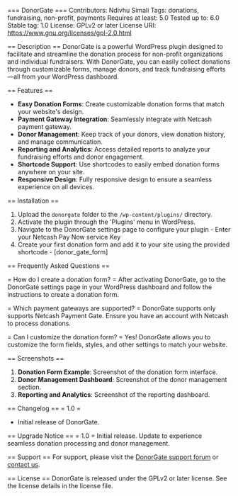 === DonorGate ===
Contributors: Ndivhu Simali
Tags: donations, fundraising, non-profit, payments
Requires at least: 5.0
Tested up to: 6.0
Stable tag: 1.0
License: GPLv2 or later
License URI: https://www.gnu.org/licenses/gpl-2.0.html

== Description ==
DonorGate is a powerful WordPress plugin designed to facilitate and streamline the donation process for non-profit organizations and individual fundraisers. With DonorGate, you can easily collect donations through customizable forms, manage donors, and track fundraising efforts—all from your WordPress dashboard.

== Features ==
- **Easy Donation Forms**: Create customizable donation forms that match your website's design.
- **Payment Gateway Integration**: Seamlessly integrate with Netcash payment gateway.
- **Donor Management**: Keep track of your donors, view donation history, and manage communication.
- **Reporting and Analytics**: Access detailed reports to analyze your fundraising efforts and donor engagement.
- **Shortcode Support**: Use shortcodes to easily embed donation forms anywhere on your site.
- **Responsive Design**: Fully responsive design to ensure a seamless experience on all devices.

== Installation ==
1. Upload the `donorgate` folder to the `/wp-content/plugins/` directory.
2. Activate the plugin through the 'Plugins' menu in WordPress.
3. Navigate to the DonorGate settings page to configure your plugin - Enter your Netcash Pay Now service Key
4. Create your first donation form and add it to your site using the provided shortcode - [donor_gate_form]

== Frequently Asked Questions ==

= How do I create a donation form? =
After activating DonorGate, go to the DonorGate settings page in your WordPress dashboard and follow the instructions to create a donation form.

= Which payment gateways are supported? =
DonorGate supports only supports Netcash Payment Gate. Ensure you have an account with Netcash to process donations.

= Can I customize the donation form? =
Yes! DonorGate allows you to customize the form fields, styles, and other settings to match your website.

== Screenshots ==
1. **Donation Form Example**: Screenshot of the donation form interface.
2. **Donor Management Dashboard**: Screenshot of the donor management section.
3. **Reporting and Analytics**: Screenshot of the reporting dashboard.

== Changelog ==
= 1.0 =
* Initial release of DonorGate.

== Upgrade Notice ==
= 1.0 =
Initial release. Update to experience seamless donation processing and donor management.

== Support ==
For support, please visit the [DonorGate support forum](link-to-support-forum) or [contact us](link-to-contact-page).

== License ==
DonorGate is released under the GPLv2 or later license. See the license details in the license file.

